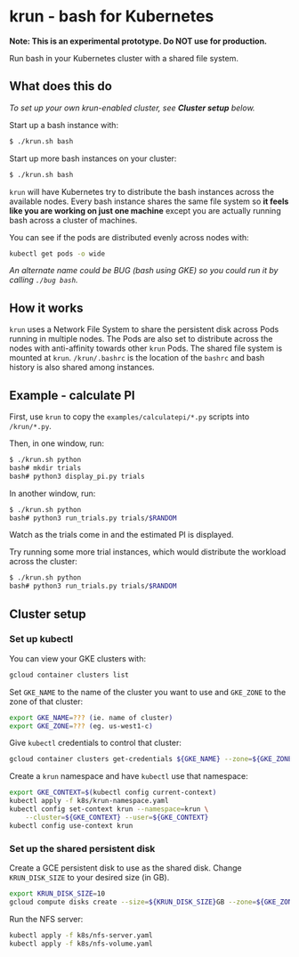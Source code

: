 # krun - bash for Kubernetes

**Note: This is an experimental prototype. Do NOT use for production.**

Run bash in your Kubernetes cluster with a shared file system.

## What does this do

*To set up your own krun-enabled cluster, see **Cluster setup** below.*

Start up a bash instance with:

```bash
$ ./krun.sh bash
```

Start up more bash instances on your cluster:

```bash
$ ./krun.sh bash
```

`krun` will have Kubernetes try to distribute the bash instances across the available nodes. Every bash instance shares the same file system so **it feels like you are working on just one machine** except you are actually running bash across a cluster of machines.

You can see if the pods are distributed evenly across nodes with:

```bash
kubectl get pods -o wide
```

*An alternate name could be BUG (bash using GKE) so you could run it by calling `./bug bash`.*

## How it works

`krun` uses a Network File System to share the persistent disk across Pods running in multiple nodes. The Pods are also set to distribute across the nodes with anti-affinity towards other `krun` Pods. The shared file system is mounted at `krun`. `/krun/.bashrc` is the location of the `bashrc` and bash history is also shared among instances.

## Example - calculate PI

First, use `krun` to copy the `examples/calculatepi/*.py` scripts into `/krun/*.py`. 

Then, in one window, run:

```bash
$ ./krun.sh python
bash# mkdir trials
bash# python3 display_pi.py trials
```

In another window, run:

```bash
$ ./krun.sh python
bash# python3 run_trials.py trials/$RANDOM
```

Watch as the trials come in and the estimated PI is displayed.

Try running some more trial instances, which would distribute the workload across the cluster:

```bash
$ ./krun.sh python
bash# python3 run_trials.py trials/$RANDOM
```

## Cluster setup

### Set up kubectl

You can view your GKE clusters with:

```bash
gcloud container clusters list
```

Set `GKE_NAME` to the name of the cluster you want to use and `GKE_ZONE` to the zone of that cluster: 

```bash
export GKE_NAME=??? (ie. name of cluster)
export GKE_ZONE=??? (eg. us-west1-c)
```

Give `kubectl` credentials to control that cluster:

```bash
gcloud container clusters get-credentials ${GKE_NAME} --zone=${GKE_ZONE}
```

Create a `krun` namespace and have `kubectl` use that namespace:

```bash
export GKE_CONTEXT=$(kubectl config current-context)
kubectl apply -f k8s/krun-namespace.yaml
kubectl config set-context krun --namespace=krun \
    --cluster=${GKE_CONTEXT} --user=${GKE_CONTEXT}
kubectl config use-context krun
```

### Set up the shared persistent disk

Create a GCE persistent disk to use as the shared disk. Change `KRUN_DISK_SIZE` to your desired size (in GB).

```bash
export KRUN_DISK_SIZE=10
gcloud compute disks create --size=${KRUN_DISK_SIZE}GB --zone=${GKE_ZONE} krun-nfs
```

Run the NFS server:

```bash
kubectl apply -f k8s/nfs-server.yaml
kubectl apply -f k8s/nfs-volume.yaml
```
